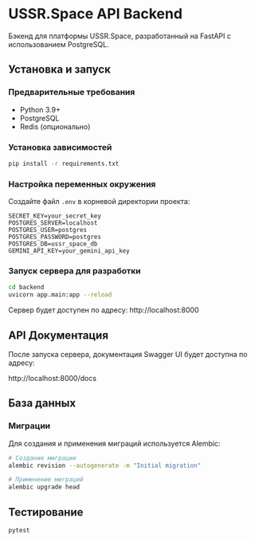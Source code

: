 # USSR.Space API Backend

Бэкенд для платформы USSR.Space, разработанный на FastAPI с использованием PostgreSQL.

## Установка и запуск

### Предварительные требования

- Python 3.9+
- PostgreSQL
- Redis (опционально)

### Установка зависимостей

```bash
pip install -r requirements.txt
```

### Настройка переменных окружения

Создайте файл `.env` в корневой директории проекта:

```
SECRET_KEY=your_secret_key
POSTGRES_SERVER=localhost
POSTGRES_USER=postgres
POSTGRES_PASSWORD=postgres
POSTGRES_DB=ussr_space_db
GEMINI_API_KEY=your_gemini_api_key
```

### Запуск сервера для разработки

```bash
cd backend
uvicorn app.main:app --reload
```

Сервер будет доступен по адресу: http://localhost:8000

## API Документация

После запуска сервера, документация Swagger UI будет доступна по адресу:

http://localhost:8000/docs

## База данных

### Миграции

Для создания и применения миграций используется Alembic:

```bash
# Создание миграции
alembic revision --autogenerate -m "Initial migration"

# Применение миграций
alembic upgrade head
```

## Тестирование

```bash
pytest
``` 